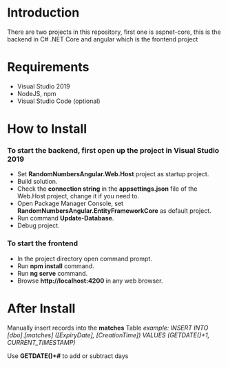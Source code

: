 # Introduction

There are two projects in this repository, first one is aspnet-core, this is the backend in C# .NET Core and angular which is the frontend project

# Requirements

- Visual Studio 2019
- NodeJS, npm
- Visual Studio Code (optional)

# How to Install

### To start the backend, first open up the project in Visual Studio 2019

- Set **RandomNumbersAngular.Web.Host** project as startup project.
- Build solution.
- Check the **connection string** in the **appsettings.json** file of the Web.Host project, change it if you need to.
- Open Package Manager Console, set **RandomNumbersAngular.EntityFrameworkCore** as default project.
- Run command **Update-Database**.
- Debug project.

### To start the frontend

- In the project directory open command prompt.
- Run **npm install** command.
- Run **ng serve** command.
- Browse **http://localhost:4200** in any web browser.

# After Install

Manually insert records into the **matches** Table
*example: INSERT INTO [dbo].[matches]
           ([ExpiryDate], [CreationTime])
     VALUES
           (GETDATE()+1, CURRENT_TIMESTAMP)*
           
Use **GETDATE()+#** to add or subtract days
